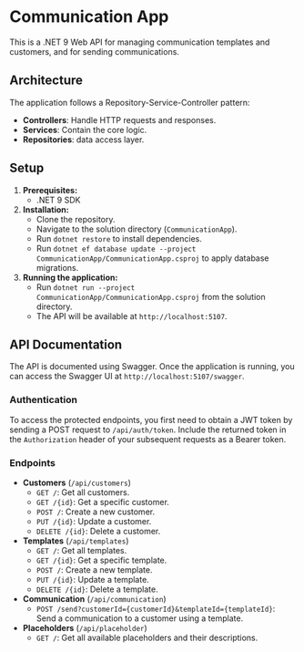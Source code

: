 # Communication App

This is a .NET 9 Web API for managing communication templates and customers, and for sending communications.

## Architecture

The application follows a Repository-Service-Controller pattern:

*   **Controllers**: Handle HTTP requests and responses.
*   **Services**: Contain the core logic.
*   **Repositories**: data access layer.

## Setup

1.  **Prerequisites:**
    *   .NET 9 SDK
2.  **Installation:**
    *   Clone the repository.
    *   Navigate to the solution directory (`CommunicationApp`).
    *   Run `dotnet restore` to install dependencies.
    *   Run `dotnet ef database update --project CommunicationApp/CommunicationApp.csproj` to apply database migrations.
3.  **Running the application:**
    *   Run `dotnet run --project CommunicationApp/CommunicationApp.csproj` from the solution directory.
    *   The API will be available at `http://localhost:5107`.

## API Documentation

The API is documented using Swagger. Once the application is running, you can access the Swagger UI at `http://localhost:5107/swagger`.

### Authentication

To access the protected endpoints, you first need to obtain a JWT token by sending a POST request to `/api/auth/token`. Include the returned token in the `Authorization` header of your subsequent requests as a Bearer token.

### Endpoints

*   **Customers** (`/api/customers`)
    *   `GET /`: Get all customers.
    *   `GET /{id}`: Get a specific customer.
    *   `POST /`: Create a new customer.
    *   `PUT /{id}`: Update a customer.
    *   `DELETE /{id}`: Delete a customer.
*   **Templates** (`/api/templates`)
    *   `GET /`: Get all templates.
    *   `GET /{id}`: Get a specific template.
    *   `POST /`: Create a new template.
    *   `PUT /{id}`: Update a template.
    *   `DELETE /{id}`: Delete a template.
*   **Communication** (`/api/communication`)
    *   `POST /send?customerId={customerId}&templateId={templateId}`: Send a communication to a customer using a template.
*   **Placeholders** (`/api/placeholder`)
    *   `GET /`: Get all available placeholders and their descriptions.
